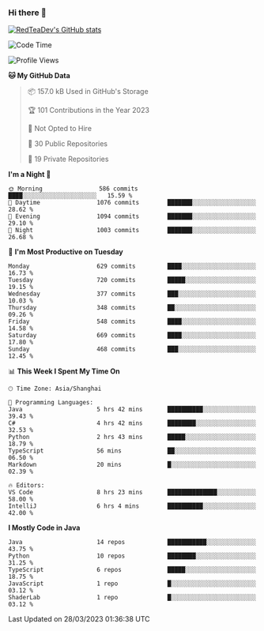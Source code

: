 ### Hi there 👋

<!--
**RedTeaDev/RedTeaDev** is a ✨ _special_ ✨ repository because its `README.md` (this file) appears on your GitHub profile.

Here are some ideas to get you started:

- 🔭 I’m currently working on ...
- 🌱 I’m currently learning ...
- 👯 I’m looking to collaborate on ...
- 🤔 I’m looking for help with ...
- 💬 Ask me about ...
- 📫 How to reach me: ...
- 😄 Pronouns: ...
- ⚡ Fun fact: ...
-->

<!--
[![wakatime](https://wakatime.com/badge/user/6b101ed0-04c0-4490-9283-eb61f2efff96.svg)](https://wakatime.com/@6b101ed0-04c0-4490-9283-eb61f2efff96)
!-->

[![RedTeaDev's GitHub stats](https://github-readme-stats.vercel.app/api?username=RedTeaDev)](https://github.com/anuraghazra/github-readme-stats)
<!--
[![willianrod's wakatime stats](https://github-readme-stats.vercel.app/api/wakatime?username=RedTeaDev)](https://github.com/anuraghazra/github-readme-stats)
!-->
<!--START_SECTION:waka-->
![Code Time](http://img.shields.io/badge/Code%20Time-1%2C293%20hrs%2057%20mins-blue)

![Profile Views](http://img.shields.io/badge/Profile%20Views-0-blue)

**🐱 My GitHub Data** 

> 📦 157.0 kB Used in GitHub's Storage 
 > 
> 🏆 101 Contributions in the Year 2023
 > 
> 🚫 Not Opted to Hire
 > 
> 📜 30 Public Repositories 
 > 
> 🔑 19 Private Repositories 
 > 
**I'm a Night 🦉** 

```text
🌞 Morning                586 commits         ████░░░░░░░░░░░░░░░░░░░░░   15.59 % 
🌆 Daytime                1076 commits        ███████░░░░░░░░░░░░░░░░░░   28.62 % 
🌃 Evening                1094 commits        ███████░░░░░░░░░░░░░░░░░░   29.10 % 
🌙 Night                  1003 commits        ███████░░░░░░░░░░░░░░░░░░   26.68 % 
```
📅 **I'm Most Productive on Tuesday** 

```text
Monday                   629 commits         ████░░░░░░░░░░░░░░░░░░░░░   16.73 % 
Tuesday                  720 commits         █████░░░░░░░░░░░░░░░░░░░░   19.15 % 
Wednesday                377 commits         ███░░░░░░░░░░░░░░░░░░░░░░   10.03 % 
Thursday                 348 commits         ██░░░░░░░░░░░░░░░░░░░░░░░   09.26 % 
Friday                   548 commits         ████░░░░░░░░░░░░░░░░░░░░░   14.58 % 
Saturday                 669 commits         ████░░░░░░░░░░░░░░░░░░░░░   17.80 % 
Sunday                   468 commits         ███░░░░░░░░░░░░░░░░░░░░░░   12.45 % 
```


📊 **This Week I Spent My Time On** 

```text
🕑︎ Time Zone: Asia/Shanghai

💬 Programming Languages: 
Java                     5 hrs 42 mins       ██████████░░░░░░░░░░░░░░░   39.43 % 
C#                       4 hrs 42 mins       ████████░░░░░░░░░░░░░░░░░   32.53 % 
Python                   2 hrs 43 mins       █████░░░░░░░░░░░░░░░░░░░░   18.79 % 
TypeScript               56 mins             ██░░░░░░░░░░░░░░░░░░░░░░░   06.50 % 
Markdown                 20 mins             █░░░░░░░░░░░░░░░░░░░░░░░░   02.39 % 

🔥 Editors: 
VS Code                  8 hrs 23 mins       ██████████████░░░░░░░░░░░   58.00 % 
IntelliJ                 6 hrs 4 mins        ██████████░░░░░░░░░░░░░░░   42.00 % 
```

**I Mostly Code in Java** 

```text
Java                     14 repos            ███████████░░░░░░░░░░░░░░   43.75 % 
Python                   10 repos            ████████░░░░░░░░░░░░░░░░░   31.25 % 
TypeScript               6 repos             █████░░░░░░░░░░░░░░░░░░░░   18.75 % 
JavaScript               1 repo              █░░░░░░░░░░░░░░░░░░░░░░░░   03.12 % 
ShaderLab                1 repo              █░░░░░░░░░░░░░░░░░░░░░░░░   03.12 % 
```




 Last Updated on 28/03/2023 01:36:38 UTC
<!--END_SECTION:waka-->


